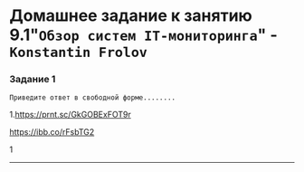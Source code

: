 # Домашнее задание к занятию 9.1"`Обзор систем IT-мониторинга`" - `Konstantin Frolov`




### Задание 1

`Приведите ответ в свободной форме........`

1.https://prnt.sc/GkGOBExFOT9r

  https://ibb.co/rFsbTG2





1

---

